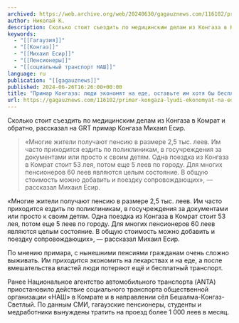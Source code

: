 ```yaml
---
archived: https://web.archive.org/web/20240630/gagauznews.com/116102/primar-kongaza-lyudi-ekonomyat-na-ede-ostavte-im-hotya-by-besplatnyj-transport.html
author: Николай К.
description: Сколько стоит съездить по медицинским делам из Конгаза в Комрат и обратно, рассказал на GRT примар Конгаза Михаил Есир. «Многие жители получают пенсию в размере 2,5 тыс. леев. Им часто приходится ездить по поликлиникам, в госучреждения за документами или просто к своим детям. Одна поездка из Конгаза в Комрат стоит 53 лея, потом еще 5 леев по городу. Для многих пенсионеров 60 леев являются целым состояние. В общую стоимость можно добавить и поездку сопровождающих», — рассказал Михаил Есир. По мнению примара, с нынешними пенсиями гражданам очень сложно выживать. Им приходится экономить на лекарствах и на еде, а после вмешательства властей […]
keywords:
  - "[[Гагаузия]]"
  - "[[Конгаз]]"
  - "[[Михаил Есир]]"
  - "[[Пенсионеры]]"
  - "[[социальный транспорт НАШ]]"
language: ru
publication: "[[gagauznews]]"
published: 2024-06-26T16:26:00+00:00
title: "Примар Конгаза: люди экономят на еде, оставьте им хотя бы бесплатный транспорт!"
url: https://gagauznews.com/116102/primar-kongaza-lyudi-ekonomyat-na-ede-ostavte-im-hotya-by-besplatnyj-transport.html
---
```


Сколько стоит съездить по медицинским делам из Конгаза в Комрат и обратно, рассказал на GRT примар Конгаза Михаил Есир.

> «Многие жители получают пенсию в размере 2,5 тыс. леев. Им часто приходится ездить по поликлиникам, в госучреждения за документами или просто к своим детям. Одна поездка из Конгаза в Комрат стоит 53 лея, потом еще 5 леев по городу. Для многих пенсионеров 60 леев являются целым состояние. В общую стоимость можно добавить и поездку сопровождающих», — рассказал Михаил Есир.

«Многие жители получают пенсию в размере 2,5 тыс. леев. Им часто приходится ездить по поликлиникам, в госучреждения за документами или просто к своим детям. Одна поездка из Конгаза в Комрат стоит 53 лея, потом еще 5 леев по городу. Для многих пенсионеров 60 леев являются целым состояние. В общую стоимость можно добавить и поездку сопровождающих», — рассказал Михаил Есир.

По мнению примара, с нынешними пенсиями гражданам очень сложно выживать. Им приходится экономить на лекарствах и на еде, а после вмешательства властей люди потеряют ещё и бесплатный транспорт.

Ранее Национальное агентство автомобильного транспорта (ANTA) приостановило действие социального транспорта общественной организации «НАШ» в Комрате и в направлении сёл Бешалма-Конгаз-Светлый. По данным СМИ, гагаузские пенсионеры, студенты и медработники вынуждены тратить на проезд более 1 000 леев в месяц.
